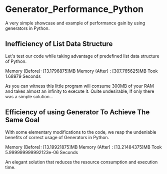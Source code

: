 # Generator_Performance_Python
A very simple showcase and example of performance gain by using generators in Python.

## Inefficiency of List Data Structure
Let's test our code while taking advantage of predefined list data structure of Python.

Memory (Before): [13.1796875]MB
Memory (After) : [307.765625]MB
Took 1.68979 Seconds

As you can witness this little program will consume 300MB of your RAM and takes almost an infinity to execute it.
Quite undesirable, If only there was a simple solution...

## Efficiency of using Generator To Achieve The Same Goal
With some elementary modifications to the code, we reap the undeniable benefits of correct usage of Generators in Python.

Memory (Before): [13.19921875]MB
Memory (After) : [13.21484375]MB
Took 5.999999999992123e-06 Seconds

An elegant solution that reduces the resource consumption and execution time.
